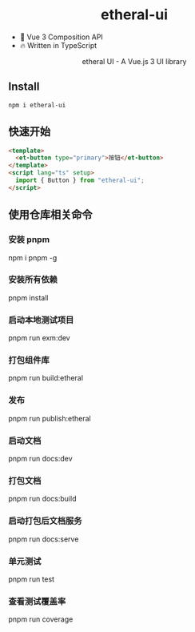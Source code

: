 <h1 align="center">
    etheral-ui
</h1>


- 💪 Vue 3 Composition API
- 🔥 Written in TypeScript

<p align="center">etheral UI - A Vue.js 3 UI library</p>

## Install

```
npm i etheral-ui
```

## 快速开始

```html
<template>
  <et-button type="primary">按钮</et-button>
</template>
<script lang="ts" setup>
  import { Button } from "etheral-ui";
</script>
```


## 使用仓库相关命令

### 安装 pnpm

npm i pnpm -g

### 安装所有依赖

pnpm install

### 启动本地测试项目

pnpm run exm:dev

### 打包组件库

pnpm run build:etheral

### 发布

pnpm run publish:etheral

### 启动文档

pnpm run docs:dev

### 打包文档

pnpm run docs:build

### 启动打包后文档服务

pnpm run docs:serve

### 单元测试

pnpm run test

### 查看测试覆盖率

pnpm run coverage
